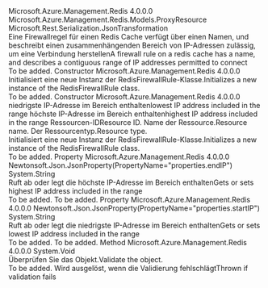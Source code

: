 <Type Name="RedisFirewallRule" FullName="Microsoft.Azure.Management.Redis.Models.RedisFirewallRule">
  <TypeSignature Language="C#" Value="public class RedisFirewallRule : Microsoft.Azure.Management.Redis.Models.ProxyResource" />
  <TypeSignature Language="ILAsm" Value=".class public auto ansi beforefieldinit RedisFirewallRule extends Microsoft.Azure.Management.Redis.Models.ProxyResource" />
  <TypeSignature Language="DocId" Value="T:Microsoft.Azure.Management.Redis.Models.RedisFirewallRule" />
  <TypeSignature Language="VB.NET" Value="Public Class RedisFirewallRule&#xA;Inherits ProxyResource" />
  <TypeSignature Language="F#" Value="type RedisFirewallRule = class&#xA;    inherit ProxyResource" />
  <AssemblyInfo>
    <AssemblyName>Microsoft.Azure.Management.Redis</AssemblyName>
    <AssemblyVersion>4.0.0.0</AssemblyVersion>
  </AssemblyInfo>
  <Base>
    <BaseTypeName>Microsoft.Azure.Management.Redis.Models.ProxyResource</BaseTypeName>
  </Base>
  <Interfaces />
  <Attributes>
    <Attribute>
      <AttributeName>Microsoft.Rest.Serialization.JsonTransformation</AttributeName>
    </Attribute>
  </Attributes>
  <Docs>
    <summary>
            <span data-ttu-id="24bba-101">Eine Firewallregel für einen Redis Cache verfügt über einen Namen, und beschreibt einen zusammenhängenden Bereich von IP-Adressen zulässig, um eine Verbindung herstellen</span><span class="sxs-lookup"><span data-stu-id="24bba-101">A firewall rule on a redis cache has a name, and describes a contiguous range of IP addresses permitted to connect</span></span>
            </summary>
    <remarks>To be added.</remarks>
  </Docs>
  <Members>
    <Member MemberName=".ctor">
      <MemberSignature Language="C#" Value="public RedisFirewallRule ();" />
      <MemberSignature Language="ILAsm" Value=".method public hidebysig specialname rtspecialname instance void .ctor() cil managed" />
      <MemberSignature Language="DocId" Value="M:Microsoft.Azure.Management.Redis.Models.RedisFirewallRule.#ctor" />
      <MemberSignature Language="VB.NET" Value="Public Sub New ()" />
      <MemberType>Constructor</MemberType>
      <AssemblyInfo>
        <AssemblyName>Microsoft.Azure.Management.Redis</AssemblyName>
        <AssemblyVersion>4.0.0.0</AssemblyVersion>
      </AssemblyInfo>
      <Parameters />
      <Docs>
        <summary>
            <span data-ttu-id="24bba-102">Initialisiert eine neue Instanz der RedisFirewallRule-Klasse.</span><span class="sxs-lookup"><span data-stu-id="24bba-102">Initializes a new instance of the RedisFirewallRule class.</span></span>
            </summary>
        <remarks>To be added.</remarks>
      </Docs>
    </Member>
    <Member MemberName=".ctor">
      <MemberSignature Language="C#" Value="public RedisFirewallRule (string startIP, string endIP, string id = null, string name = null, string type = null);" />
      <MemberSignature Language="ILAsm" Value=".method public hidebysig specialname rtspecialname instance void .ctor(string startIP, string endIP, string id, string name, string type) cil managed" />
      <MemberSignature Language="DocId" Value="M:Microsoft.Azure.Management.Redis.Models.RedisFirewallRule.#ctor(System.String,System.String,System.String,System.String,System.String)" />
      <MemberSignature Language="VB.NET" Value="Public Sub New (startIP As String, endIP As String, Optional id As String = null, Optional name As String = null, Optional type As String = null)" />
      <MemberSignature Language="F#" Value="new Microsoft.Azure.Management.Redis.Models.RedisFirewallRule : string * string * string * string * string -&gt; Microsoft.Azure.Management.Redis.Models.RedisFirewallRule" Usage="new Microsoft.Azure.Management.Redis.Models.RedisFirewallRule (startIP, endIP, id, name, type)" />
      <MemberType>Constructor</MemberType>
      <AssemblyInfo>
        <AssemblyName>Microsoft.Azure.Management.Redis</AssemblyName>
        <AssemblyVersion>4.0.0.0</AssemblyVersion>
      </AssemblyInfo>
      <Parameters>
        <Parameter Name="startIP" Type="System.String" />
        <Parameter Name="endIP" Type="System.String" />
        <Parameter Name="id" Type="System.String" />
        <Parameter Name="name" Type="System.String" />
        <Parameter Name="type" Type="System.String" />
      </Parameters>
      <Docs>
        <param name="startIP"><span data-ttu-id="24bba-103">niedrigste IP-Adresse im Bereich enthalten</span><span class="sxs-lookup"><span data-stu-id="24bba-103">lowest IP address included in the range</span></span></param>
        <param name="endIP"><span data-ttu-id="24bba-104">höchste IP-Adresse im Bereich enthalten</span><span class="sxs-lookup"><span data-stu-id="24bba-104">highest IP address included in the range</span></span></param>
        <param name="id"><span data-ttu-id="24bba-105">Ressourcen-ID</span><span class="sxs-lookup"><span data-stu-id="24bba-105">Resource ID.</span></span></param>
        <param name="name"><span data-ttu-id="24bba-106">Name der Ressource.</span><span class="sxs-lookup"><span data-stu-id="24bba-106">Resource name.</span></span></param>
        <param name="type"><span data-ttu-id="24bba-107">Der Ressourcentyp.</span><span class="sxs-lookup"><span data-stu-id="24bba-107">Resource type.</span></span></param>
        <summary>
            <span data-ttu-id="24bba-108">Initialisiert eine neue Instanz der RedisFirewallRule-Klasse.</span><span class="sxs-lookup"><span data-stu-id="24bba-108">Initializes a new instance of the RedisFirewallRule class.</span></span>
            </summary>
        <remarks>To be added.</remarks>
      </Docs>
    </Member>
    <Member MemberName="EndIP">
      <MemberSignature Language="C#" Value="public string EndIP { get; set; }" />
      <MemberSignature Language="ILAsm" Value=".property instance string EndIP" />
      <MemberSignature Language="DocId" Value="P:Microsoft.Azure.Management.Redis.Models.RedisFirewallRule.EndIP" />
      <MemberSignature Language="VB.NET" Value="Public Property EndIP As String" />
      <MemberSignature Language="F#" Value="member this.EndIP : string with get, set" Usage="Microsoft.Azure.Management.Redis.Models.RedisFirewallRule.EndIP" />
      <MemberType>Property</MemberType>
      <AssemblyInfo>
        <AssemblyName>Microsoft.Azure.Management.Redis</AssemblyName>
        <AssemblyVersion>4.0.0.0</AssemblyVersion>
      </AssemblyInfo>
      <Attributes>
        <Attribute>
          <AttributeName>Newtonsoft.Json.JsonProperty(PropertyName="properties.endIP")</AttributeName>
        </Attribute>
      </Attributes>
      <ReturnValue>
        <ReturnType>System.String</ReturnType>
      </ReturnValue>
      <Docs>
        <summary>
            <span data-ttu-id="24bba-109">Ruft ab oder legt die höchste IP-Adresse im Bereich enthalten</span><span class="sxs-lookup"><span data-stu-id="24bba-109">Gets or sets highest IP address included in the range</span></span>
            </summary>
        <value>To be added.</value>
        <remarks>To be added.</remarks>
      </Docs>
    </Member>
    <Member MemberName="StartIP">
      <MemberSignature Language="C#" Value="public string StartIP { get; set; }" />
      <MemberSignature Language="ILAsm" Value=".property instance string StartIP" />
      <MemberSignature Language="DocId" Value="P:Microsoft.Azure.Management.Redis.Models.RedisFirewallRule.StartIP" />
      <MemberSignature Language="VB.NET" Value="Public Property StartIP As String" />
      <MemberSignature Language="F#" Value="member this.StartIP : string with get, set" Usage="Microsoft.Azure.Management.Redis.Models.RedisFirewallRule.StartIP" />
      <MemberType>Property</MemberType>
      <AssemblyInfo>
        <AssemblyName>Microsoft.Azure.Management.Redis</AssemblyName>
        <AssemblyVersion>4.0.0.0</AssemblyVersion>
      </AssemblyInfo>
      <Attributes>
        <Attribute>
          <AttributeName>Newtonsoft.Json.JsonProperty(PropertyName="properties.startIP")</AttributeName>
        </Attribute>
      </Attributes>
      <ReturnValue>
        <ReturnType>System.String</ReturnType>
      </ReturnValue>
      <Docs>
        <summary>
            <span data-ttu-id="24bba-110">Ruft ab oder legt die niedrigste IP-Adresse im Bereich enthalten</span><span class="sxs-lookup"><span data-stu-id="24bba-110">Gets or sets lowest IP address included in the range</span></span>
            </summary>
        <value>To be added.</value>
        <remarks>To be added.</remarks>
      </Docs>
    </Member>
    <Member MemberName="Validate">
      <MemberSignature Language="C#" Value="public virtual void Validate ();" />
      <MemberSignature Language="ILAsm" Value=".method public hidebysig newslot virtual instance void Validate() cil managed" />
      <MemberSignature Language="DocId" Value="M:Microsoft.Azure.Management.Redis.Models.RedisFirewallRule.Validate" />
      <MemberSignature Language="VB.NET" Value="Public Overridable Sub Validate ()" />
      <MemberSignature Language="F#" Value="abstract member Validate : unit -&gt; unit&#xA;override this.Validate : unit -&gt; unit" Usage="redisFirewallRule.Validate " />
      <MemberType>Method</MemberType>
      <AssemblyInfo>
        <AssemblyName>Microsoft.Azure.Management.Redis</AssemblyName>
        <AssemblyVersion>4.0.0.0</AssemblyVersion>
      </AssemblyInfo>
      <ReturnValue>
        <ReturnType>System.Void</ReturnType>
      </ReturnValue>
      <Parameters />
      <Docs>
        <summary>
            <span data-ttu-id="24bba-111">Überprüfen Sie das Objekt.</span><span class="sxs-lookup"><span data-stu-id="24bba-111">Validate the object.</span></span>
            </summary>
        <remarks>To be added.</remarks>
        <exception cref="T:Microsoft.Rest.ValidationException">
            <span data-ttu-id="24bba-112">Wird ausgelöst, wenn die Validierung fehlschlägt</span><span class="sxs-lookup"><span data-stu-id="24bba-112">Thrown if validation fails</span></span>
            </exception>
      </Docs>
    </Member>
  </Members>
</Type>